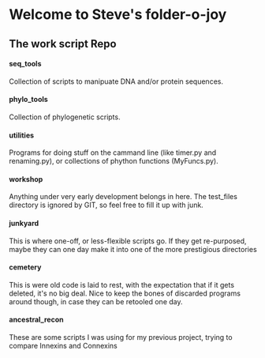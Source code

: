 Welcome to Steve's folder-o-joy
===============================
The work script Repo
--------------------

#### seq_tools
Collection of scripts to manipuate DNA and/or protein sequences.

#### phylo_tools
Collection of phylogenetic scripts.

#### utilities
Programs for doing stuff on the cammand line (like timer.py and renaming.py), or collections of phython
functions (MyFuncs.py).

#### workshop
Anything under very early development belongs in here. The test_files directory is ignored by GIT, so feel free to fill 
it up with junk.

#### junkyard
This is where one-off, or less-flexible scripts go. If they get re-purposed, maybe they can one day make it into one of
the more prestigious directories

#### cemetery
This is were old code is laid to rest, with the expectation that if it gets deleted, it's no big deal. Nice to keep 
the bones of discarded programs around though, in case they can be retooled one day.

#### ancestral_recon
These are some scripts I was using for my previous project, trying to compare Innexins and Connexins

